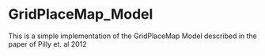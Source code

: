 # GridPlaceMap_Model
This is a simple implementation of the GridPlaceMap Model described in the paper of Pilly et. al 2012
